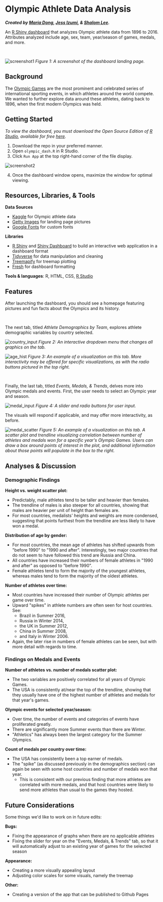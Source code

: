 # Olympic Athlete Data Analysis
**_Created by [Maria Dong](https://github.com/mariajdong), [Jess Izumi](https://github.com/jess-izuu), & [Shalom Lee](https://github.com/shalomjlee)._**

An [R Shiny dashboard](https://rstudio.github.io/shinydashboard/) that analyzes Olympic athlete data from 1896 to 2016. Attributes analyzed include age, sex, team, year/season of games, medals, and more.

<br>

![screenshot1](/images/screenshot1.png)
_Figure 1: A screenshot of the dashboard landing page._

## Background
The [Olympic Games](https://en.wikipedia.org/wiki/Olympic_Games) are the most prominent and celebrated series of international sporting events, in which athletes around the world compete. We wanted to further explore data around these athletes, dating back to 1896, when the first modern Olympics was held.

## Getting Started
*To view the dashboard, you must download the Open Source Edition of [R Studio](https://www.rstudio.com/products/rstudio/), available for free [here](https://www.rstudio.com/products/rstudio/).*

1. Download the repo in your preferred manner.
2. Open `olympic_dash.R` in R Studio.
3. Click `Run App` at the top right-hand corner of the file display.

![screenshot2](/images/screenshot2.png)

4. Once the dashboard window opens, maximize the window for optimal viewing.

## Resources, Libraries, & Tools
**Data Sources**
* [Kaggle](https://www.kaggle.com/mysarahmadbhat/120-years-of-olympic-history) for Olympic athlete data
* [Getty Images](https://www.gettyimages.com/) for landing page pictures
* [Google Fonts](https://fonts.google.com/) for custom fonts

**Libraries**
* [R Shiny](https://shiny.rstudio.com/) and [Shiny Dashboard](https://rstudio.github.io/shinydashboard/) to build an interactive web application in a dashboard format
* [Tidyverse](https://www.tidyverse.org/) for data manipulation and cleaning
* [Treemapify](https://cran.r-project.org/web/packages/treemapify/vignettes/introduction-to-treemapify.html) for treemap plotting
* [Fresh](https://github.com/dreamRs/fresh) for dashboard formatting

**Tools & languages**: R, HTML, CSS, [R Studio](https://www.rstudio.com/products/rstudio/)

## Features
After launching the dashboard, you should see a homepage featuring pictures and fun facts about the Olympics and its history.

<br>

The next tab, titled *Athlete Demographics by Team*, explores athlete demographic variables by country selected.

![country_input](/images/t2input.png)
_Figure 2: An interactive dropdown menu that changes all graphics on the tab._

![age_hist](/images/t2v2.png)
_Figure 3: An example of a visualization on this tab. More interactivity may be offered for specific visualizations, as with the radio buttons pictured in the top right._

<br>

Finally, the last tab, titled *Events, Medals, & Trends*, delves more into Olympic medals and events. First, the user needs to select an Olympic year and season.

![medal_input](/images/t3input.png)
_Figure 4: A slider and radio buttons for user input._ 

The visuals will respond if applicable, and may offer more interactivity, as before.

![medal_scatter](/images/t3v1.png)
_Figure 5: An example of a visualization on this tab. A scatter plot and trendline visualizing correlation between number of athletes and medals won for a specific year's Olympic Games. Users can draw a box around points of interest in the plot, and additional information about those points will populate in the box to the right._

## Analyses & Discussion
### Demographic Findings
**Height vs. weight scatter plot:**
* Predictably, male athletes tend to be taller and heavier than females.
* The trendline of males is also steeper for all countries, showing that males are heavier per unit of height than females are. 
* For most countries, medalists' heights and weights are more condensed, suggesting that points furthest from the trendline are less likely to have won a medal.

**Distribution of age by gender:**
* For most countries, the mean age of athletes has shifted upwards from "before 1990" to "1990 and after". Interestingly, two major countries that do not seem to have followed this trend are Russia and China.
* All countries have increased their numbers of female athletes in "1990 and after" as opposed to "before 1990".
* Female athletes tend to form the majority of the youngest athletes, whereas males tend to form the majority of the oldest athletes.

**Number of athletes over time:**
* Most countries have increased their number of Olympic athletes per game over time.
* Upward "spikes" in athlete numbers are often seen for host countries. See:
  * Brazil in Summer 2016, 
  * Russia in Winter 2014, 
  * the UK in Summer 2012, 
  * China in Summer 2008, 
  * and Italy in Winter 2006.
* Again, the later rise in numbers of female athletes can be seen, but with more detail with regards to time.

### Findings on Medals and Events
**Number of athletes vs. number of medals scatter plot:**
* The two variables are positively correlated for all years of Olympic Games.
* The USA is consistently at/near the top of the trendline, showing that they usually have one of the highest number of athletes and medals for that year's games.

**Olympic events for selected year/season:**
* Over time, the number of events and categories of events have proliferated greatly.
* There are significantly more Summer events than there are Winter.
* "Athletics" has always been the largest category for the Summer Olympics.

**Count of medals per country over time:**
* The USA has consistently been a top earner of medals.
* The "spike" (as discussed previously in the demographics section) can again be seen with some host countries and number of medals won that year.
  * This is consistent with our previous finding that more athletes are correlated with more medals, and that host countries were likely to send more athletes than usual to the games they hosted.

## Future Considerations
Some things we'd like to work on in future edits:

**Bugs:**
* Fixing the appearance of graphs when there are no applicable athletes
* Fixing the slider for year on the "Events, Medals, & Trends" tab, so that it will automatically adjust to an existing year of games for the selected season

**Appearance:**
* Creating a more visually appealing layout
* Adjusting color scales for some visuals, namely the treemap

**Other:**
* Creating a version of the app that can be published to Github Pages